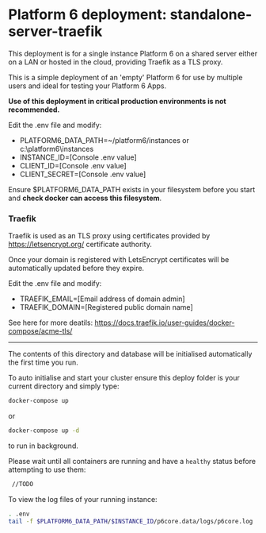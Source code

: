 # Platform 6 deployment: standalone-server-traefik

This deployment is for a single instance Platform 6 on a shared server either on a LAN or hosted in the cloud, providing Traefik as a TLS proxy.

This is a simple deployment of an 'empty' Platform 6 for use by multiple users and ideal for testing your Platform 6 Apps.

**Use of this deployment in critical production environments is not recommended.**

Edit the .env file and modify:

- PLATFORM6_DATA_PATH=~/platform6/instances or c:\platform6\instances
- INSTANCE_ID=[Console .env value]
- CLIENT_ID=[Console .env value]
- CLIENT_SECRET=[Console .env value]

Ensure $PLATFORM6_DATA_PATH exists in your filesystem before you start and **check docker can access this filesystem**.


### Traefik

Traefik is used as an TLS proxy using certificates provided by https://letsencrypt.org/ certificate authority.

Once your domain is registered with LetsEncrypt certificates will be automatically updated before they expire.

Edit the .env file and modify:

- TRAEFIK_EMAIL=[Email address of domain admin]
- TRAEFIK_DOMAIN=[Registered public domain name]

See here for more deatils: https://docs.traefik.io/user-guides/docker-compose/acme-tls/
_____

The contents of this directory and database will be initialised automatically the first time you run.

To auto initialise and start your cluster ensure this deploy folder is your current directory and simply type:

```bash
docker-compose up
```
or

```bash
docker-compose up -d
```

to run in background.



Please wait until all containers are running and have a `healthy` status before attempting to use them:

```bash
 //TODO
```  

To view the log files of your running instance:

```bash
. .env
tail -f $PLATFORM6_DATA_PATH/$INSTANCE_ID/p6core.data/logs/p6core.log 
```
